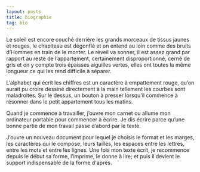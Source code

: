 ```yaml
---
layout: posts
title: biographie
tag: bio
---
```


Le soleil est encore couché derrière les grands morceaux de tissus jaunes et rouges, le chapiteau est dégonflé et on entend au loin comme des bruits d’Hommes en train de le monter. Le réveil va sonner, il est assez grand par rapport au reste de l’appartement, certainement disproportionné, cerné de gris et on y compte trois épaisses aiguilles vertes, elles ont toutes la même longueur ce qui les rend difficile à séparer.

L’alphabet qui écrit les chiffres est un caractère à empattement rouge, qu’on aurait pu croire dessiné directement à la main tellement les courbes sont maladroites. Sur le dessus, un bouton à presser lorsqu’il commence à résonner dans le petit appartement tous les matins.

Quand je commence à travailler, j’ouvre mon carnet ou allume mon ordinateur portable pour commencer à écrire. Je dis écrire parce qu’une bonne partie de mon travail passe d’abord par le texte.

J’ouvre un nouveau document pour lequel je choisis le format et les marges, les caractères qui le compose, leurs tailles, les espaces entre les lettres, entre les mots et entre les lignes. Une fois mon texte écrit, je recommence depuis le début sa forme, l’imprime, le donne à lire; et puis il devient le support indispensable de la forme d'après.

<!--
Ensuite, je travaille avec des couleurs, souvent ce sont des gouaches que j’achète en petit tubes pour pouvoir les transporter jusqu’à l’école, sinon, ce sont des stylos de couleur qui me permettent d’organiser les choses que j’écris. J’organise mon matériel dans des trousses qui s’ouvrent par le haut, ce qui est pratique pour visualiser les couleurs à ma disposition et trouver ce qu’il me faut.

Lorsque quelque chose me plaît, j’attrape mon appareil photo et j’essaye de mettre l’objet concerné au centre du viseur, là où le point orangé clignote, le reste vient se mettre autour tout seul.
Et à chaque retour de vacances je prépare un rythme d’image que j’essaye de faire défiler devant les yeux
pour mieux raconter les histoires à la fin. -->

<p> </p>

